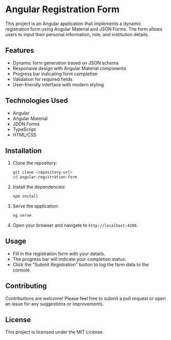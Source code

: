 # Angular Registration Form

This project is an Angular application that implements a dynamic registration form using Angular Material and JSON Forms. The form allows users to input their personal information, role, and institution details.

## Features

- Dynamic form generation based on JSON schema
- Responsive design with Angular Material components
- Progress bar indicating form completion
- Validation for required fields
- User-friendly interface with modern styling

## Technologies Used

- Angular
- Angular Material
- JSON Forms
- TypeScript
- HTML/CSS

## Installation

1. Clone the repository:

   ```bash
   git clone <repository-url>
   cd angular-registration-form
   ```

2. Install the dependencies:

   ```bash
   npm install
   ```

3. Serve the application:

   ```bash
   ng serve
   ```

4. Open your browser and navigate to `http://localhost:4200`.

## Usage

- Fill in the registration form with your details.
- The progress bar will indicate your completion status.
- Click the "Submit Registration" button to log the form data to the console.

## Contributing

Contributions are welcome! Please feel free to submit a pull request or open an issue for any suggestions or improvements.

## License

This project is licensed under the MIT License.